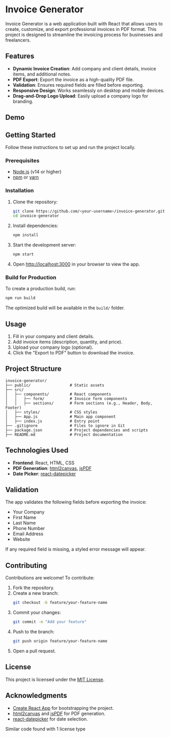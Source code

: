 # Invoice Generator

Invoice Generator is a web application built with React that allows users to create, customize, and export professional invoices in PDF format. This project is designed to streamline the invoicing process for businesses and freelancers.

## Features

- **Dynamic Invoice Creation**: Add company and client details, invoice items, and additional notes.
- **PDF Export**: Export the invoice as a high-quality PDF file.
- **Validation**: Ensures required fields are filled before exporting.
- **Responsive Design**: Works seamlessly on desktop and mobile devices.
- **Drag-and-Drop Logo Upload**: Easily upload a company logo for branding.

## Demo


## Getting Started

Follow these instructions to set up and run the project locally.

### Prerequisites

- [Node.js](https://nodejs.org/) (v14 or higher)
- [npm](https://www.npmjs.com/) or [yarn](https://yarnpkg.com/)

### Installation

1. Clone the repository:
   ```bash
   git clone https://github.com/<your-username>/invoice-generator.git
   cd invoice-generator
   ```

2. Install dependencies:
   ```bash
   npm install
   ```

3. Start the development server:
   ```bash
   npm start
   ```

4. Open [http://localhost:3000](http://localhost:3000) in your browser to view the app.

### Build for Production

To create a production build, run:
```bash
npm run build
```
The optimized build will be available in the `build/` folder.

## Usage

1. Fill in your company and client details.
2. Add invoice items (description, quantity, and price).
3. Upload your company logo (optional).
4. Click the "Export to PDF" button to download the invoice.

## Project Structure

```
invoice-generator/
├── public/                 # Static assets
├── src/
│   ├── components/         # React components
│   │   ├── form/           # Invoice form components
│   │   ├── sections/       # Form sections (e.g., Header, Body, Footer)
│   ├── styles/             # CSS styles
│   ├── App.js              # Main app component
│   ├── index.js            # Entry point
├── .gitignore              # Files to ignore in Git
├── package.json            # Project dependencies and scripts
├── README.md               # Project documentation
```

## Technologies Used

- **Frontend**: React, HTML, CSS
- **PDF Generation**: [html2canvas](https://github.com/niklasvh/html2canvas), [jsPDF](https://github.com/parallax/jsPDF)
- **Date Picker**: [react-datepicker](https://reactdatepicker.com/)

## Validation

The app validates the following fields before exporting the invoice:
- Your Company
- First Name
- Last Name
- Phone Number
- Email Address
- Website

If any required field is missing, a styled error message will appear.

## Contributing

Contributions are welcome! To contribute:
1. Fork the repository.
2. Create a new branch:
   ```bash
   git checkout -b feature/your-feature-name
   ```
3. Commit your changes:
   ```bash
   git commit -m "Add your feature"
   ```
4. Push to the branch:
   ```bash
   git push origin feature/your-feature-name
   ```
5. Open a pull request.

## License

This project is licensed under the [MIT License](LICENSE).

## Acknowledgments

- [Create React App](https://github.com/facebook/create-react-app) for bootstrapping the project.
- [html2canvas](https://github.com/niklasvh/html2canvas) and [jsPDF](https://github.com/parallax/jsPDF) for PDF generation.
- [react-datepicker](https://reactdatepicker.com/) for date selection.

Similar code found with 1 license type